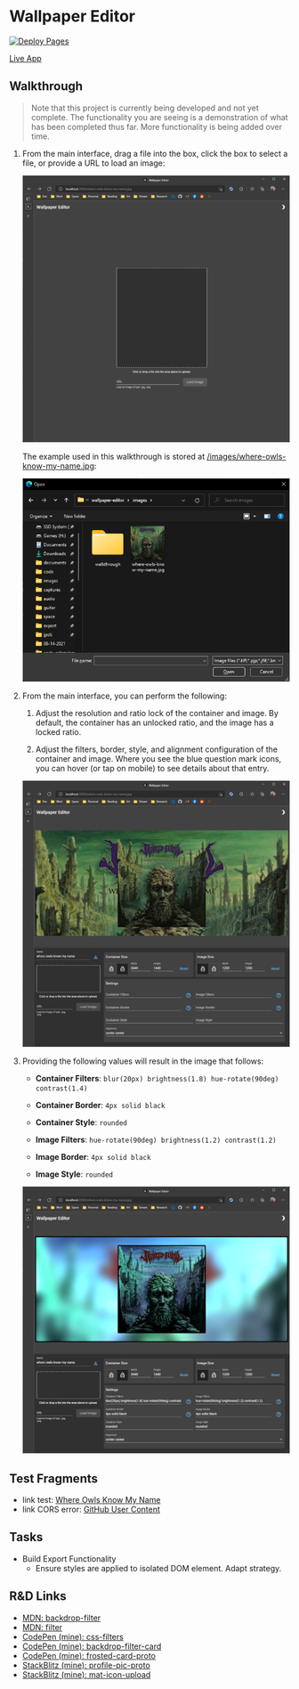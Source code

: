 # Wallpaper Editor

[![Deploy Pages](https://github.com/JaimeStill/wallpaper-editor/actions/workflows/deploy-pages.yml/badge.svg)](https://github.com/JaimeStill/wallpaper-editor/actions/workflows/deploy-pages.yml)  

[Live App](https://jaimestill.github.io/wallpaper-editor/)

## Walkthrough 

> Note that this project is currently being developed and not yet complete. The functionality you are seeing is a demonstration of what has been completed thus far. More functionality is being added over time.

1. From the main interface, drag a file into the box, click the box to select a file, or provide a URL to load an image:

    [![home](./images/walkthrough/01-upload.png)](./images/walkthrough/01-upload.png)

    The example used in this walkthrough is stored at [/images/where-owls-know-my-name.jpg](./images/where-owls-know-my-name.jpg):

    [![select](./images/walkthrough/02-select.png)](./images/walkthrough/02-select.png)

2. From the main interface, you can perform the following:

    1. Adjust the resolution and ratio lock of the container and image. By default, the container has an unlocked ratio, and the image has a locked ratio.

    2. Adjust the filters, border, style, and alignment configuration of the container and image. Where you see the blue question mark icons, you can hover (or tap on mobile) to see details about that entry.  

    [![interface](./images/walkthrough/03-interface.png)](./images/walkthrough/03-interface.png)

3. Providing the following values will result in the image that follows:

    * **Container Filters**: `blur(20px) brightness(1.8) hue-rotate(90deg) contrast(1.4)`

    * **Container Border**: `4px solid black`

    * **Container Style**: `rounded`

    * **Image Filters**: `hue-rotate(90deg) brightness(1.2) contrast(1.2)`

    * **Image Border**: `4px solid black`

    * **Image Style**: `rounded`

    [![modified](./images/walkthrough/04-modified.png)](./images/walkthrough/04-modified.png)

## Test Fragments

* link test: [Where Owls Know My Name](https://townsquare.media/site/846/files/2018/03/rivers.jpg)
* link CORS error: [GitHub User Content](https://user-images.githubusercontent.com/14102723/84496451-f97e1a00-ac7a-11ea-9fb4-d7c02d77394b.jpg)

## Tasks

* Build Export Functionality
    * Ensure styles are applied to isolated DOM element. Adapt strategy.

## R&D Links

* [MDN: backdrop-filter](https://developer.mozilla.org/en-US/docs/Web/CSS/backdrop-filter)
* [MDN: filter](https://developer.mozilla.org/en-US/docs/Web/CSS/filter)
* [CodePen (mine): css-filters](https://codepen.io/JaimeStill/pen/WNrwmvX)
* [CodePen (mine): backdrop-filter-card](https://codepen.io/JaimeStill/pen/jOWqpWz)
* [CodePen (mine): frosted-card-proto](https://codepen.io/JaimeStill/pen/abdmdXp)
* [StackBlitz (mine): profile-pic-proto](https://stackblitz.com/edit/profile-pic-proto)
* [StackBlitz (mine): mat-icon-upload](https://stackblitz.com/edit/mat-icon-upload)
